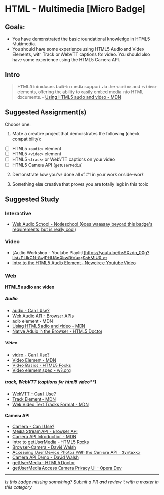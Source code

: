 HTML - Multimedia [Micro Badge]
=================================================


Goals:
------

- You have demonstrated the basic foundational knowledge in HTML5 Multimedia.
- You should have some experience using HTML5 Audio and Video Elements, with Track or WebVTT captions for video. You should also have some experience using the HTML5 Camera API.


Intro
-----

> HTML5 introduces built-in media support via the `<audio>` and `<video>` elements, offering the ability to easily embed media into HTML documents. - [Using HTML5 audio and video - MDN](https://developer.mozilla.org/en-US/docs/Web/Guide/HTML/Using_HTML5_audio_and_video)



Suggested Assignment(s)
-----------------------

Choose one:

1) Make a creative project that demonstrates the following (check compatibility):  
- [ ] HTML5 `<audio>` element
- [ ] HTML5 `<video>` element
- [ ] HTML5 `<track>` or WebVTT captions on your video
- [ ] HTML5 Camera API (`getUserMedia`)
 
2) Demonstrate how you've done all of #1 in your work or side-work

3) Something else creative that proves you are totally legit in this topic


Suggested Study
---------------

### Interactive

- [Web Audio School - Nodeschool (Goes waaaaay beyond this badge's requirements, but is really cool)](https://github.com/mmckegg/web-audio-school)

### Video

- [Audio Workshop - Youtube Playlist]https://youtu.be/hsSXzdn_0Gg?list=PLlkGN-8wjPHU8nOkwBtVusgSahMiU9-et
- [Intro to the HTML5 Audio Element - Newcircle Youtube Video](https://www.youtube.com/watch?v=gcc0Jgot6Ts)

### Web

#### HTML5 audio and video
		
##### Audio
  
  - [audio - Can I Use?](http://caniuse.com/#search=audio)
  - [Web Audio API - Browser APIs](http://browserapis.wtf/browserapis/audio.html)
  - [adio element - MDN](https://developer.mozilla.org/en-US/docs/Web/HTML/Element/audio)
  - [Using HTML5 adio and video - MDN](https://developer.mozilla.org/en-US/docs/Web/Guide/HTML/Using_HTML5_audio_and_video)
  - [Native Aduio in the Browser - HTML5 Doctor](http://html5doctor.com/native-audio-in-the-browser/)
  	
##### Video
  
  - [video - Can I Use?](http://caniuse.com/#search=video)
  - [Video Element - MDN](https://developer.mozilla.org/en-US/docs/Web/HTML/Element/video)
  - [Video Basics - HTML5 Rocks](http://www.html5rocks.com/en/tutorials/video/basics/)
  - [Video element spec - w3.org](https://www.w3.org/TR/html-markup/video.html)

##### track, WebVTT (captions for html5 video**)
  
  - [WebVTT - Can I Use?](http://caniuse.com/#feat=webvtt)
  - [Track Element - MDN](https://developer.mozilla.org/en-US/docs/Web/HTML/Element/track)
  - [Web Video Text Tracks Format - MDN](https://developer.mozilla.org/en-US/docs/Web/API/Web_Video_Text_Tracks_Format)

#### Camera API

- [Camera - Can I Use?](http://caniuse.com/#search=camera)
- [Media Stream API - Browser API](http://browserapis.wtf/browserapis/mediastream.html)
- [Camera API Introduction - MDN](https://developer.mozilla.org/en-US/docs/Mozilla/Firefox_OS/API/Camera_API/Introduction)
- [Intro to getUserMedia - HTML5 Rocks](http://www.html5rocks.com/en/tutorials/getusermedia/intro/)
- [Browser-Camera - David Walsh](https://davidwalsh.name/browser-camera)
- [Accessing User Device Photos With the Camera API - Syntaxxx](http://www.syntaxxx.com/accessing-user-device-photos-with-the-html5-camera-api/)
- [Camera API Demo - David Walsh](https://www.davidwalsh.name/demo/camera.php)
- [getUserMedia - HTML5 Doctor](http://html5doctor.com/getusermedia/)
- [getUserMedia Access Camera Privacy UI - Opera Dev](https://dev.opera.com/articles/getusermedia-access-camera-privacy-ui/)


-----

*Is this badge missing something? Submit a PR and review it with a master in this category*
